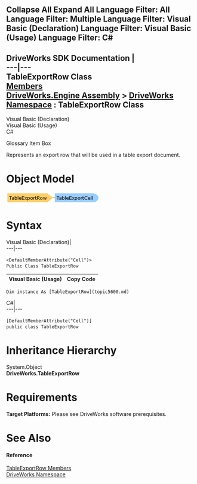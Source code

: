        

 Collapse All Expand All  Language Filter: All  Language Filter: Multiple  Language Filter: Visual Basic (Declaration) Language Filter: Visual Basic (Usage) Language Filter: C#  
---  
DriveWorks SDK Documentation  |   
---|---  
TableExportRow Class   
[Members](topic5601.md)   
[DriveWorks.Engine Assembly](topic2156.md) > [DriveWorks Namespace](topic2159.md) : TableExportRow Class  
---  
  
Visual Basic (Declaration)    
Visual Basic (Usage)    
C# 

Glossary Item Box

Represents an export row that will be used in a table export document. 

# Object Model

![](dotnetdiagramimages/image282.png)

# Syntax

Visual Basic (Declaration)|   
---|---  
      
    
    <DefaultMemberAttribute("Cell")>
    Public Class TableExportRow   
  
Visual Basic (Usage)| Copy Code  
---|---  
      
    
    Dim instance As [TableExportRow](topic5600.md)  
  
C#|   
---|---  
      
    
    [DefaultMemberAttribute("Cell")]
    public class TableExportRow   
  
# Inheritance Hierarchy

System.Object  
**DriveWorks.TableExportRow**  


# Requirements

**Target Platforms:** Please see DriveWorks software prerequisites.

# See Also

#### Reference

[TableExportRow Members](topic5601.md)   
[DriveWorks Namespace](topic2159.md)


